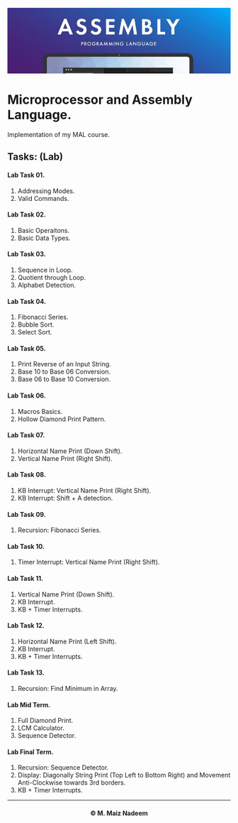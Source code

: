 <p align="center">
  <img src="https://github.com/MaizNadeem/Assembly-Programs/blob/main/Banner.jpg?raw=true"
  alt="Banner Image" />
</p>

# Microprocessor and Assembly Language.

Implementation of my MAL course.

## Tasks: (Lab)

#### Lab Task 01.

1. Addressing Modes.
2. Valid Commands.

#### Lab Task 02.

1. Basic Operaitons.
2. Basic Data Types.

#### Lab Task 03.

1. Sequence in Loop.
2. Quotient through Loop.
3. Alphabet Detection.

#### Lab Task 04.

1. Fibonacci Series.
2. Bubble Sort.
3. Select Sort.

#### Lab Task 05.

1. Print Reverse of an Input String.
2. Base 10 to Base 06 Conversion.
3. Base 06 to Base 10 Conversion.

#### Lab Task 06.

1. Macros Basics.
2. Hollow Diamond Print Pattern.

#### Lab Task 07.

1. Horizontal Name Print (Down Shift).
2. Vertical Name Print (Right Shift).

#### Lab Task 08.

1. KB Interrupt: Vertical Name Print (Right Shift).
2. KB Interrupt: Shift + A detection.

#### Lab Task 09.

1. Recursion: Fibonacci Series.

#### Lab Task 10.

1. Timer Interrupt: Vertical Name Print (Right Shift).

#### Lab Task 11.

1. Vertical Name Print (Down Shift).
2. KB Interrupt.
3. KB + Timer Interrupts.

#### Lab Task 12.

1. Horizontal Name Print (Left Shift).
2. KB Interrupt.
3. KB + Timer Interrupts.

#### Lab Task 13.

1. Recursion: Find Minimum in Array.

#### Lab Mid Term.

1. Full Diamond Print.
2. LCM Calculator.
3. Sequence Detector.

#### Lab Final Term.

1. Recursion: Sequence Detector.
2. Display: Diagonally String Print (Top Left to Bottom Right) and Movement Anti-Clockwise towards 3rd borders.
3. KB + Timer Interrupts.

<hr></hr>
<h4 align="center"> © M. Maiz Nadeem </h4>
